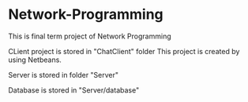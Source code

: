 Network-Programming
===================

This is final term project of Network Programming

CLient project is stored in "ChatClient" folder
  This project is created by using Netbeans.
  
Server is stored in folder "Server"

Database is stored in "Server/database"
